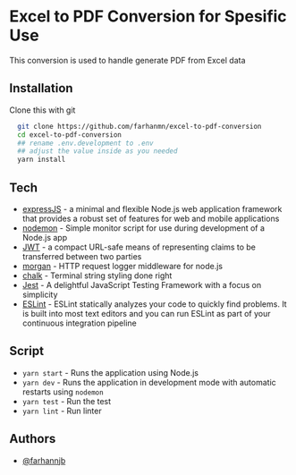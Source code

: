 # Excel to PDF Conversion for Spesific Use

This conversion is used to handle generate PDF from Excel data

## Installation

Clone this with git

```bash
  git clone https://github.com/farhanmn/excel-to-pdf-conversion
  cd excel-to-pdf-conversion
  ## rename .env.development to .env
  ## adjust the value inside as you needed
  yarn install
```

## Tech

- [expressJS](https://expressjs.com/) - a minimal and flexible Node.js web application framework that provides a robust set of features for web and mobile applications
- [nodemon](https://nodemon.io/) - Simple monitor script for use during development of a Node.js app
- [JWT](https://jwt.io/) - a compact URL-safe means of representing claims to be transferred between two parties
- [morgan](https://github.com/expressjs/morgan) - HTTP request logger middleware for node.js
- [chalk](https://github.com/chalk/chalk#readme) - Terminal string styling done right
- [Jest](https://jestjs.io) - A delightful JavaScript Testing Framework with a focus on simplicity
- [ESLint](https://eslint.org/) - ESLint statically analyzes your code to quickly find problems. It is built into most text editors and you can run ESLint as part of your continuous integration pipeline

## Script

- `yarn start` - Runs the application using Node.js
- `yarn dev` - Runs the application in development mode with automatic restarts using `nodemon`
- `yarn test` - Run the test
- `yarn lint` - Run linter

## Authors

- [@farhannjb](https://github.com/farhannjb)
